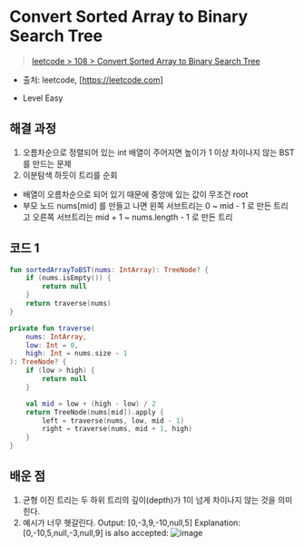 # Convert Sorted Array to Binary Search Tree

> [leetcode > 108 > Convert Sorted Array to Binary Search Tree](https://leetcode.com/problems/convert-sorted-array-to-binary-search-tree)
- 출처: leetcode, [https://leetcode.com]

- Level Easy

## 해결 과정

1. 오름차순으로 정렬되어 있는 int 배열이 주어지면 높이가 1 이상 차이나지 않는 BST 를 만드는 문제
2. 이분탐색 하듯이 트리를 순회
- 배열이 오름차순으로 되어 있기 때문에 중앙에 있는 값이 무조건 root
- 부모 노드 nums[mid] 를 만들고 나면 왼쪽 서브트리는 0 ~ mid - 1 로 만든 트리고 오른쪽 서브트리는 mid + 1 ~ nums.length - 1 로 만든 트리



## 코드 1

```kotlin
fun sortedArrayToBST(nums: IntArray): TreeNode? {
    if (nums.isEmpty()) {
        return null
    }
    return traverse(nums)
}

private fun traverse(
    nums: IntArray,
    low: Int = 0,
    high: Int = nums.size - 1
): TreeNode? {
    if (low > high) {
        return null
    }

    val mid = low + (high - low) / 2
    return TreeNode(nums[mid]).apply {
        left = traverse(nums, low, mid - 1)
        right = traverse(nums, mid + 1, high)
    }
}
```

## 배운 점
1. 균형 이진 트리는 두 하위 트리의 깊이(depth)가 1이 넘게 차이나지 않는 것을 의미힌다.
2. 예시가 너무 헷갈린다.
Output: [0,-3,9,-10,null,5]
Explanation: [0,-10,5,null,-3,null,9] is also accepted:
![image](https://user-images.githubusercontent.com/8637598/188259384-be26c3e7-f01b-4169-a37e-f5f98dc324d7.png)



